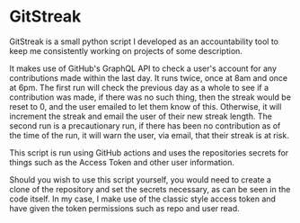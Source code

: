 # GitStreak

GitStreak is a small python script I developed as an accountability tool to keep me consistently working on projects of some description. 

It makes use of GitHub's GraphQL API to check a user's account for any contributions made within the last day. It runs twice, once at 8am and once at 6pm. The first run will check the previous day as a whole to see if a contribution was made, if there was no such thing, then the streak would be reset to 0, and the user emailed to let them know of this. Otherwise, it will increment the streak and email the user of their new streak length. The second run is a precautionary run, if there has been no contribution as of the time of the run, it will warn the user, via email, that their streak is at risk.

This script is run using GitHub actions and uses the repositories secrets for things such as the Access Token and other user information.

Should you wish to use this script yourself, you would need to create a clone of the repository and set the secrets necessary, as can be seen in the code itself. In my case, I make use of the classic style access token and have given the token permissions such as repo and user read. 

